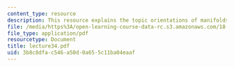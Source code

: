 ```yaml
---
content_type: resource
description: This resource explains the topic orientations of manifolds.
file: /media/https%3A/open-learning-course-data-rc.s3.amazonaws.com/18-101-analysis-ii-fall-2005/3b8c8dfac546a50d0a655c11ba04eaaf_lecture34.pdf
file_type: application/pdf
resourcetype: Document
title: lecture34.pdf
uid: 3b8c8dfa-c546-a50d-0a65-5c11ba04eaaf
---
```

